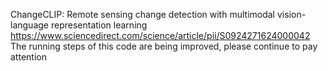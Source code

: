 ChangeCLIP: Remote sensing change detection with multimodal vision-language representation learning  
https://www.sciencedirect.com/science/article/pii/S0924271624000042
The running steps of this code are being improved, please continue to pay attention
